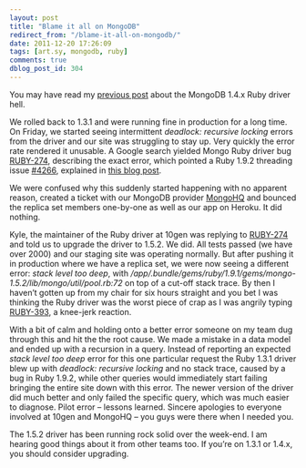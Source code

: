 ```yaml
---
layout: post
title: "Blame it all on MongoDB"
redirect_from: "/blame-it-all-on-mongodb/"
date: 2011-12-20 17:26:09
tags: [art.sy, mongodb, ruby]
comments: true
dblog_post_id: 304
---
```

You may have read my [previous post](https://code.dblock.org/mongoid-202-mongo-bson-bsonext-140-and-141) about the MongoDB 1.4.x Ruby driver hell.

We rolled back to 1.3.1 and were running fine in production for a long time. On Friday, we started seeing intermittent _deadlock: recursive locking_ errors from the driver and our site was struggling to stay up. Very quickly the error rate rendered it unusable. A Google search yielded Mongo Ruby driver bug [RUBY-274](https://jira.mongodb.org/browse/RUBY-274), describing the exact error, which pointed a Ruby 1.9.2 threading issue [#4266](https://bugs.ruby-lang.org/issues/4266), explained in [this blog post](http://web.archive.org/web/20120228164435/http://blog.stochasticbytes.com/2011/01/rubys-threaderror-deadlock-recursive-locking-bug/).

We were confused why this suddenly started happening with no apparent reason, created a ticket with our MongoDB provider [MongoHQ](http://mongohq.com) and bounced the replica set members one-by-one as well as our app on Heroku. It did nothing.

Kyle, the maintainer of the Ruby driver at 10gen was replying to [RUBY-274](https://jira.mongodb.org/browse/RUBY-274) and told us to upgrade the driver to 1.5.2. We did. All tests passed (we have over 2000) and our staging site was operating normally. But after pushing it in production where we have a replica set, we were now seeing a different error: _stack level too deep_, with _/app/.bundle/gems/ruby/1.9.1/gems/mongo-1.5.2/lib/mongo/util/pool.rb:72_ on top of a cut-off stack trace. By then I haven’t gotten up from my chair for six hours straight and you bet I was thinking the Ruby driver was the worst piece of crap as I was angrily typing [RUBY-393](https://jira.mongodb.org/browse/RUBY-393), a knee-jerk reaction.

With a bit of calm and holding onto a better error someone on my team dug through this and hit the the root cause. We made a mistake in a data model and ended up with a recursion in a query. Instead of reporting an expected _stack level too deep_ error for this one particular request the Ruby 1.3.1 driver blew up with _deadlock: recursive locking_ and no stack trace, caused by a bug in Ruby 1.9.2, while other queries would immediately start failing bringing the entire site down with this error. The newer version of the driver did much better and only failed the specific query, which was much easier to diagnose. Pilot error – lessons learned. Sincere apologies to everyone involved at 10gen and MongoHQ – you guys were there when I needed you.

The 1.5.2 driver has been running rock solid over the week-end. I am hearing good things about it from other teams too. If you’re on 1.3.1 or 1.4.x, you should consider upgrading.

